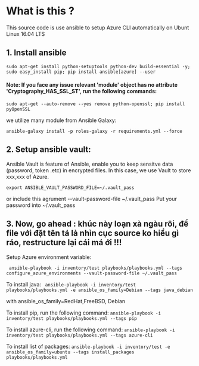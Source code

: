 # What is this ?

This source code is use ansible to setup Azure CLI automatically on Ubunt Linux 16.04 LTS

## 1. Install ansible

```sudo apt-get install python-setuptools python-dev build-essential -y; sudo easy_install pip; pip install ansible[azure] --user```

#### Note: If you face any issue relevant 'module' object has no attribute 'Cryptography_HAS_SSL_ST', run the following commands:

```sudo apt-get --auto-remove --yes remove python-openssl; pip install pyOpenSSL```

we utilize many module from Ansible Galaxy:

```ansible-galaxy install -p roles-galaxy -r requirements.yml --force``` 

## 2. Setup ansible vault:

Ansible Vault is feature of Ansible, enable you to keep sensitve data (password, token .etc) in encrypted files. In this case, we use Vault to store xxx,xxx of Azure.

``` export ANSIBLE_VAULT_PASSWORD_FILE=~/.vault_pass ```

or include this agrument  --vault-password-file ~/.vault_pass
Put your password into ~/.vault_pass

## 3. Now, go ahead : khúc này loạn xà ngàu rôi, để file với đặt tên tá lả nhìn cục source ko hiểu gì ráo, restructure lại cái má ới !!!

Setup Azure environment variable: 

``` ansible-playbook -i inventory/test playbooks/playbooks.yml --tags configure_azure_environments --vault-password-file ~/.vault_pass```

To install java: 
``` ansible-playbook -i inventory/test playbooks/playbooks.yml -e ansible_os_family=Debian --tags java_debian``` 

with ansible_os_family=RedHat,FreeBSD, Debian

To install pip, run the following command: 
``` ansible-playbook -i inventory/test playbooks/playbooks.yml --tags pip ```

To install azure-cli, run the following command: 
``` ansible-playbook -i inventory/test playbooks/playbooks.yml --tags azure-cli ```

To install list of packages: 
``` ansible-playbook -i inventory/test -e ansible_os_family=ubuntu --tags install_packages playbooks/playbooks.yml  ```